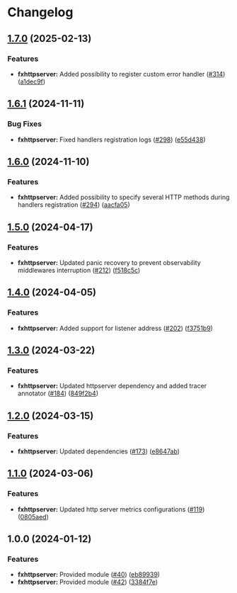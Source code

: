 # Changelog

## [1.7.0](https://github.com/ankorstore/yokai/compare/fxhttpserver/v1.6.1...fxhttpserver/v1.7.0) (2025-02-13)


### Features

* **fxhttpserver:** Added possibility to register custom error handler ([#314](https://github.com/ankorstore/yokai/issues/314)) ([a1dec9f](https://github.com/ankorstore/yokai/commit/a1dec9f5882ee19004a96b8fffc2d51da7b568b9))

## [1.6.1](https://github.com/ankorstore/yokai/compare/fxhttpserver/v1.6.0...fxhttpserver/v1.6.1) (2024-11-11)


### Bug Fixes

* **fxhttpserver:** Fixed handlers registration logs ([#298](https://github.com/ankorstore/yokai/issues/298)) ([e55d438](https://github.com/ankorstore/yokai/commit/e55d438b5cb88152b69d9cbf816ae9ab7665ebc7))

## [1.6.0](https://github.com/ankorstore/yokai/compare/fxhttpserver/v1.5.0...fxhttpserver/v1.6.0) (2024-11-10)


### Features

* **fxhttpserver:** Added possibility to specify several HTTP methods during handlers registration ([#294](https://github.com/ankorstore/yokai/issues/294)) ([aacfa05](https://github.com/ankorstore/yokai/commit/aacfa051da449fa404be1a5464b9099856af932a))

## [1.5.0](https://github.com/ankorstore/yokai/compare/fxhttpserver/v1.4.0...fxhttpserver/v1.5.0) (2024-04-17)


### Features

* **fxhttpserver:** Updated panic recovery to prevent observability middlewares interruption ([#212](https://github.com/ankorstore/yokai/issues/212)) ([f518c5c](https://github.com/ankorstore/yokai/commit/f518c5cb129a39c3bbf283eb8d3a17ab6a133739))

## [1.4.0](https://github.com/ankorstore/yokai/compare/fxhttpserver/v1.3.0...fxhttpserver/v1.4.0) (2024-04-05)


### Features

* **fxhttpserver:** Added support for listener address ([#202](https://github.com/ankorstore/yokai/issues/202)) ([f3751b9](https://github.com/ankorstore/yokai/commit/f3751b9e7f373518e513d855a890aa4889b2c887))

## [1.3.0](https://github.com/ankorstore/yokai/compare/fxhttpserver/v1.2.0...fxhttpserver/v1.3.0) (2024-03-22)


### Features

* **fxhttpserver:** Updated httpserver dependency and added tracer annotator ([#184](https://github.com/ankorstore/yokai/issues/184)) ([849f2b4](https://github.com/ankorstore/yokai/commit/849f2b4a67bdf1b4482cdc54b73378a8253d1073))

## [1.2.0](https://github.com/ankorstore/yokai/compare/fxhttpserver/v1.1.0...fxhttpserver/v1.2.0) (2024-03-15)


### Features

* **fxhttpserver:** Updated dependencies ([#173](https://github.com/ankorstore/yokai/issues/173)) ([e8647ab](https://github.com/ankorstore/yokai/commit/e8647abb3e6b08ad5284805ccfca66295e4d3e0d))

## [1.1.0](https://github.com/ankorstore/yokai/compare/fxhttpserver/v1.0.0...fxhttpserver/v1.1.0) (2024-03-06)


### Features

* **fxhttpserver:** Updated http server metrics configurations ([#119](https://github.com/ankorstore/yokai/issues/119)) ([0805aed](https://github.com/ankorstore/yokai/commit/0805aed30f0aba58db097b46aafef17d159de331))

## 1.0.0 (2024-01-12)


### Features

* **fxhttpserver:** Provided module ([#40](https://github.com/ankorstore/yokai/issues/40)) ([eb89939](https://github.com/ankorstore/yokai/commit/eb899390a2ae8ae64e8b6ea266a7ea860d2e1fdb))
* **fxhttpserver:** Provided module ([#42](https://github.com/ankorstore/yokai/issues/42)) ([3384f7e](https://github.com/ankorstore/yokai/commit/3384f7e33681a2476a9f68b6b670601180c91a4c))
